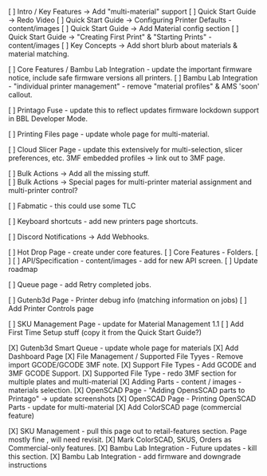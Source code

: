 [ ] Intro / Key Features -> Add "multi-material" support 
[ ] Quick Start Guide -> Redo Video 
[ ] Quick Start Guide -> Configuring Printer Defaults - content/images
[ ] Quick Start Guide -> Add Material config section
[ ] Quick Start Guide -> "Creating First Print" & "Starting Prints" - content/images
[ ] Key Concepts -> Add short blurb about materials & material matching.

[ ] Core Features / Bambu Lab Integration - update the important firmware notice, include safe firmware versions all printers.
[ ] Bambu Lab Integration - "individual printer management" - remove "material profiles" & AMS 'soon' callout.

[ ] Printago Fuse - update this to reflect updates firmware lockdown support in BBL Developer Mode.

[ ] Printing Files page - update whole page for multi-material.

[ ] Cloud Slicer Page - update this extensively for multi-selection, slicer preferences, etc.  3MF embedded profiles -> link out to 3MF page.

[ ] Bulk Actions -> Add all the missing stuff.  
[ ] Bulk Actions -> Special pages for multi-printer material assignment	and multi-printer control?

[ ] Fabmatic - this could use some TLC

[ ] Keyboard shortcuts - add new printers page shortcuts.

[ ] Discord Notifications -> Add Webhooks.

[ ] Hot Drop Page - create under core features.
[ ] Core Features - Folders.
[ ] 
[ ] API/Specification - content/images - add for new API screen.
[ ] Update roadmap

[ ] Queue page - add Retry completed jobs.

[ ] Gutenb3d Page - Printer debug info (matching information on jobs)
[ ] Add Printer Controls page

[ ] SKU Management Page - update for Material Management 1.1
[ ] Add First Time Setup stuff (copy it from the Quick Start Guide?)



[X] Gutenb3d Smart Queue - update whole page for materials 
[X] Add Dashboard Page
[X] File Management / Supported File Tyyes - Remove import GCODE/GCODE 3MF note.
[X] Support File Types - Add GCODE and 3MF GCODE Support.
[X] Supported File Type - redo 3MF section for multiple plates and multi-material
[X] Adding Parts - content / images - materials selection.
[X] OpenSCAD Page - "Adding OpensSCAD parts to Printago" -> update screenshots
[X] OpenSCAD Page - Printing OpenSCAD Parts - update for multi-material
[X] Add ColorSCAD page (commercial feature)

[X] SKU Management - pull this page out to retail-features section.  Page mostly fine , will need revisit.
[X] Mark ColorSCAD, SKUS, Orders as Commercial-only features.
[X] Bambu Lab Integration -  Future updates - kill this section.
[X] Bambu Lab Integration - add firmware and downgrade instructions